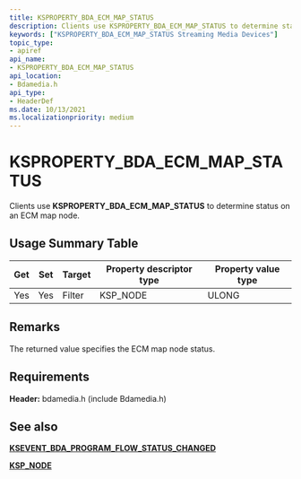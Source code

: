 ```yaml
---
title: KSPROPERTY_BDA_ECM_MAP_STATUS
description: Clients use KSPROPERTY_BDA_ECM_MAP_STATUS to determine status on an ECM map node.
keywords: ["KSPROPERTY_BDA_ECM_MAP_STATUS Streaming Media Devices"]
topic_type:
- apiref
api_name:
- KSPROPERTY_BDA_ECM_MAP_STATUS
api_location:
- Bdamedia.h
api_type:
- HeaderDef
ms.date: 10/13/2021
ms.localizationpriority: medium
---
```


# KSPROPERTY_BDA_ECM_MAP_STATUS

Clients use **KSPROPERTY_BDA_ECM_MAP_STATUS** to determine status on an ECM map node.

## Usage Summary Table

| Get | Set | Target | Property descriptor type | Property value type |
|--|--|--|--|--|
| Yes | Yes | Filter | KSP_NODE | ULONG |

## Remarks

The returned value specifies the ECM map node status.

## Requirements

**Header:** bdamedia.h (include Bdamedia.h)

## See also

[**KSEVENT_BDA_PROGRAM_FLOW_STATUS_CHANGED**](ksevent-bda-program-flow-status-changed.md)

[**KSP_NODE**](/windows-hardware/drivers/ddi/ks/ns-ks-ksp_node)
